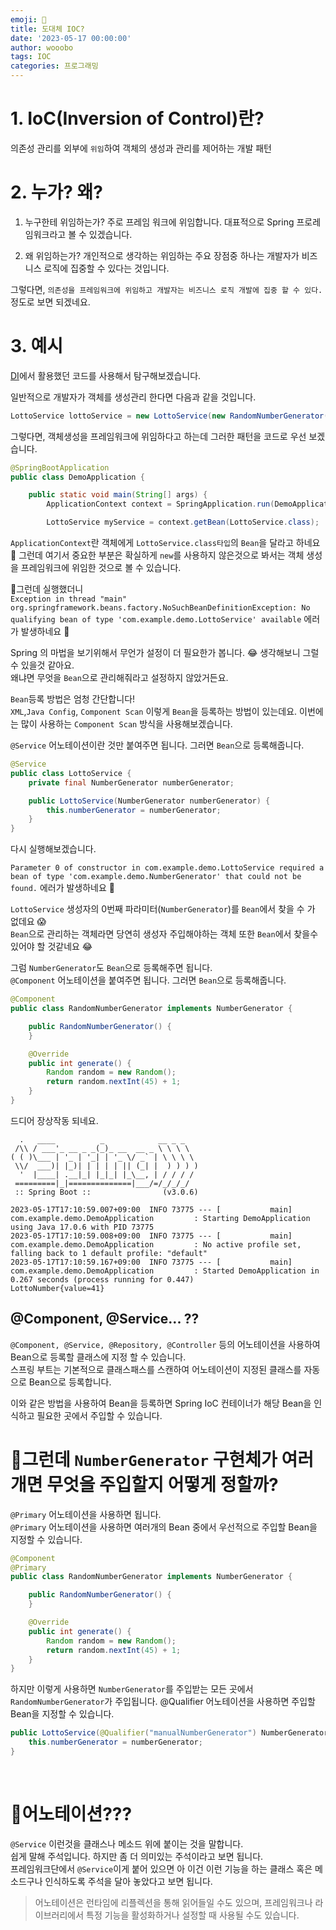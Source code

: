 ```yaml
---
emoji: 🔮
title: 도대체 IOC?
date: '2023-05-17 00:00:00'
author: wooobo
tags: IOC
categories: 프로그래밍
---
```



# 1. IoC(Inversion of Control)란?

의존성 관리를 외부에 `위임`하여 객체의 생성과 관리를 제어하는 개발 패턴

# 2. 누가? 왜?
1. 누구한테 위임하는가?
주로 프레임 워크에 위임합니다. 대표적으로 Spring 프로레임워크라고 볼 수 있겠습니다.

2. 왜 위임하는가?
개인적으로 생각하는 위임하는 주요 장점중 하나는 개발자가 비즈니스 로직에 집중할 수 있다는 것입니다.

그렇다면, `의존성을 프레임워크에 위임하고 개발자는 비즈니스 로직 개발에 집중 할 수 있다.` 정도로 보면 되겠네요.

# 3. 예시

[DI](/DI/)에서 활용했던 코드를 사용해서 탐구해보겠습니다.

일반적으로 개발자가 객체를 생성관리 한다면 다음과 같을 것입니다.
```java
LottoService lottoService = new LottoService(new RandomNumberGenerator());
```

그렇다면, 객체생성을 프레임워크에 위임하다고 하는데 그러한 패턴을 코드로 우선 보겠습니다.

```java
@SpringBootApplication
public class DemoApplication {

    public static void main(String[] args) {
        ApplicationContext context = SpringApplication.run(DemoApplication.class, args);

        LottoService myService = context.getBean(LottoService.class);
```

`ApplicationContext`란 객체에게 `LottoService.class타입`의 `Bean`을 달라고 하네요 🤔
그런데 여기서 중요한 부분은 확실하게 `new`를 사용하지 않은것으로 봐서는 객체 생성을 프레임워크에 위임한 것으로 볼 수 있습니다.

🚫그런데 실행했더니  
`Exception in thread "main" org.springframework.beans.factory.NoSuchBeanDefinitionException: No qualifying bean of type 'com.example.demo.LottoService' available` 에러가 발생하네요 🤔  

Spring 의 마법을 보기위해서 무언가 설정이 더 필요한가 봅니다. 😂
생각해보니 그럴 수 있을것 같아요.  
왜냐면 무엇을 `Bean`으로 관리해줘라고 설정하지 않았거든요. 

`Bean`등록 방법은 엄청 간단합니다!  
`XML`,`Java Config`, `Component Scan` 이렇게 `Bean`을 등록하는 방법이 있는데요. 이번에는 많이 사용하는 `Component Scan` 방식을 사용해보겠습니다.

`@Service` 어노테이션이란 것만 붙여주면 됩니다. 그러면 `Bean`으로 등록해줍니다.

```java
@Service
public class LottoService {
    private final NumberGenerator numberGenerator;

    public LottoService(NumberGenerator numberGenerator) {
        this.numberGenerator = numberGenerator;
    }
}
```

다시 실행해보겠습니다.  

`Parameter 0 of constructor in com.example.demo.LottoService required a bean of type 'com.example.demo.NumberGenerator' that could not be found.` 에러가 발생하네요 🤔 

`LottoService` 생성자의 0번째 파라미터(`NumberGenerator`)를 `Bean`에서 찾을 수 가 없데요 😱   
`Bean`으로 관리하는 객체라면 당연히 생성자 주입해야하는 객체 또한 `Bean`에서 찾을수 있어야 할 것같네요 😂  

그럼 `NumberGenerator`도 `Bean`으로 등록해주면 됩니다.  
`@Component` 어노테이션을 붙여주면 됩니다. 그러면 `Bean`으로 등록해줍니다.

```java
@Component
public class RandomNumberGenerator implements NumberGenerator {

    public RandomNumberGenerator() {
    }

    @Override
    public int generate() {
        Random random = new Random();
        return random.nextInt(45) + 1;
    }
}
```

드디어 장상작동 되네요.  

```
  .   ____          _            __ _ _
 /\\ / ___'_ __ _ _(_)_ __  __ _ \ \ \ \
( ( )\___ | '_ | '_| | '_ \/ _` | \ \ \ \
 \\/  ___)| |_)| | | | | || (_| |  ) ) ) )
  '  |____| .__|_| |_|_| |_\__, | / / / /
 =========|_|==============|___/=/_/_/_/
 :: Spring Boot ::                (v3.0.6)

2023-05-17T17:10:59.007+09:00  INFO 73775 --- [           main] com.example.demo.DemoApplication         : Starting DemoApplication using Java 17.0.6 with PID 73775
2023-05-17T17:10:59.008+09:00  INFO 73775 --- [           main] com.example.demo.DemoApplication         : No active profile set, falling back to 1 default profile: "default"
2023-05-17T17:10:59.167+09:00  INFO 73775 --- [           main] com.example.demo.DemoApplication         : Started DemoApplication in 0.267 seconds (process running for 0.447)
LottoNumber{value=41}
```

## @Component, @Service... ??
`@Component, @Service, @Repository, @Controller` 등의 어노테이션을 사용하여 Bean으로 등록할 클래스에 지정 할 수 있습니다.  
스프링 부트는 기본적으로 클래스패스를 스캔하여 어노테이션이 지정된 클래스를 자동으로 Bean으로 등록합니다.  

이와 같은 방법을 사용하여 Bean을 등록하면 Spring IoC 컨테이너가 해당 Bean을 인식하고 필요한 곳에서 주입할 수 있습니다.

# 🤔그런데 `NumberGenerator` 구현체가 여러개면 무엇을 주입할지 어떻게 정할까?  

`@Primary` 어노테이션을 사용하면 됩니다.  
`@Primary` 어노테이션을 사용하면 여러개의 Bean 중에서 우선적으로 주입할 Bean을 지정할 수 있습니다.

```java
@Component
@Primary
public class RandomNumberGenerator implements NumberGenerator {

    public RandomNumberGenerator() {
    }

    @Override
    public int generate() {
        Random random = new Random();
        return random.nextInt(45) + 1;
    }
}
```

하지만 이렇게 사용하면 `NumberGenerator`를 주입받는 모든 곳에서 `RandomNumberGenerator`가 주입됩니다.
@Qualifier 어노테이션을 사용하면 주입할 Bean을 지정할 수 있습니다.

```java
public LottoService(@Qualifier("manualNumberGenerator") NumberGenerator numberGenerator) {
    this.numberGenerator = numberGenerator;
}
```
&nbsp;

# 🧐어노테이션???

`@Service` 이런것을 클래스나 메소드 위에 붙이는 것을 말합니다.  
쉽게 말해 주석입니다. 하지만 좀 더 의미있는 주석이라고 보면 됩니다.  
프레임워크단에서 `@Service`이게 붙어 있으면 아 이건 이런 기능을 하는 클래스 혹은 메소드구나 인식하도록 주석을 달아 놓았다고 보면 됩니다.

> 어노테이션은 런타임에 리플렉션을 통해 읽어들일 수도 있으며, 프레임워크나 라이브러리에서 특정 기능을 활성화하거나 설정할 때 사용될 수도 있습니다.